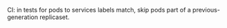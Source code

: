 CI: in tests for pods to services labels match, skip pods part of a previous-generation replicaset.
